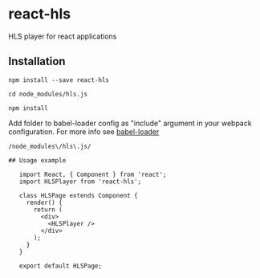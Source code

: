 # react-hls

HLS player for react applications

## Installation

    npm install --save react-hls

    cd node_modules/hls.js

    npm install

Add folder to babel-loader config as "include" argument in your webpack configuration. For more info see [babel-loader](https://github.com/babel/babel-loader)

    /node_modules\/hls\.js/
 ```````
## Usage example

    import React, { Component } from 'react';
    import HLSPlayer from 'react-hls';

    class HLSPage extends Component {
      render() {
        return (
          <div>
            <HLSPlayer />
          </div>
        );
      }
    }

    export default HLSPage;
